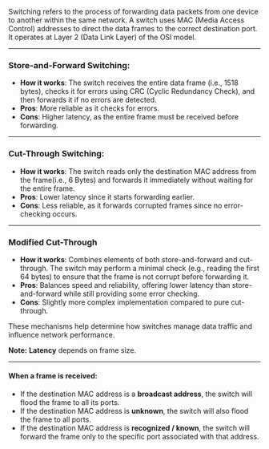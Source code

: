 Switching refers to the process of forwarding data packets from one device to another within the same network. A switch uses MAC (Media Access Control) addresses to direct the data frames to the correct destination port. It operates at Layer 2 (Data Link Layer) of the OSI model.

---

### **Store-and-Forward Switching**:

- **How it works**: The switch receives the entire data frame (i.e., 1518 bytes), checks it for errors using CRC (Cyclic Redundancy Check), and then forwards it if no errors are detected.
- **Pros**: More reliable as it checks for errors.
- **Cons**: Higher latency, as the entire frame must be received before forwarding.

---

### **Cut-Through Switching**:

- **How it works**: The switch reads only the destination MAC address from the frame(i.e., 6 Bytes) and forwards it immediately without waiting for the entire frame.
- **Pros**: Lower latency since it starts forwarding earlier.
- **Cons**: Less reliable, as it forwards corrupted frames since no error-checking occurs.

---

### **Modified Cut-Through**

- **How it works**: Combines elements of both store-and-forward and cut-through. The switch may perform a minimal check (e.g., reading the first 64 bytes) to ensure that the frame is not corrupt before forwarding it.
- **Pros**: Balances speed and reliability, offering lower latency than store-and-forward while still providing some error checking.
- **Cons**: Slightly more complex implementation compared to pure cut-through.

These mechanisms help determine how switches manage data traffic and influence network performance.

**Note:** **Latency** depends on frame size.

---
#### **When a frame is received:**

- If the destination MAC address is a **broadcast address**, the switch will flood the frame to all its ports.
- If the destination MAC address is **unknown**, the switch will also flood the frame to all ports.
- If the destination MAC address is **recognized / known**, the switch will forward the frame only to the specific port associated with that address.